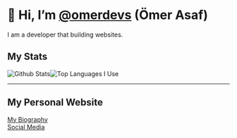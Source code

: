# 👋 Hi, I’m [@omerdevs](https://github.com/omerdevs) (Ömer Asaf)
I am a developer that building websites.

## My Stats
<div style="display: flex;align-items: start;justify-content: start">
  <img alt="Github Stats" src="https://github-readme-stats.vercel.app/api?username=omerdevs&show_icons=true&theme=tokyonight">
  <img alt="Top Languages I Use" src="https://github-readme-stats.vercel.app/api/top-langs/?username=omerdevs&hide_progress=true&theme=tokyonight">
</div>

---

## My Personal Website
[My Biography](https://omerdevs.social/about-me)<br/>
[Social Media](https://omerdevs.social/login)
